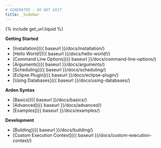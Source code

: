 ```yaml
---
# GENERATED - DO NOT EDIT
title: _Sidebar
---
```

{% include get_url.liquid %}

**Getting Started**
- [Installation]({{ baseurl }}/docs/installation/)
- [Hello World!]({{ baseurl }}/docs/hello-world!/)
- [Command Line Options]({{ baseurl }}/docs/command-line-options/)
- [Arguments]({{ baseurl }}/docs/arguments/)
- [Scheduling]({{ baseurl }}/docs/scheduling/)
- [Eclipse Plugin]({{ baseurl }}/docs/eclipse-plugin/)
- [Using Databases]({{ baseurl }}/docs/using-databases/)

**Arden Syntax**
- [Basics]({{ baseurl }}/docs/basics/)
- [Advanced]({{ baseurl }}/docs/advanced/)
- [Examples]({{ baseurl }}/docs/examples/)

**Development**
- [Building]({{ baseurl }}/docs/building/)
- [Custom Execution Context]({{ baseurl }}/docs/custom-execution-context/)
